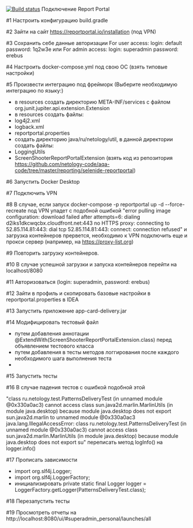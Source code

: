 [![Build status](https://ci.appveyor.com/api/projects/status/h3hmpgpf551q772g/branch/master?svg=true)](https://ci.appveyor.com/project/nickolichev/patterns/branch/master)
Подключение Report Portal

#1 Настроить конфигурацию build.gradle

#2 Зайти на сайт https://reportportal.io/installation (под VPN)

#3 Сохранить себе данные авторизации 
For user access: login: default password: 1q2w3e или For admin access: login: superadmin password: erebus

#4 Настроить docker-compose.yml под свою ОС (взять типовые настройки)

#5 Произвести интеграцию под фрейморк (Выберите необходимую интеграцию по языку:)
- в resources создать директорию META-INF/services с файлом org.junit.jupiter.api.extension.Extension
- в resources создать файлы:
- log4j2.xml
- logback.xml
- reportportal.properties
- создать директорию java/ru/netology/util, в данной директории создать файлы:
- LoggingUtils 
- ScreenShooterReportPortalExtension
(взять код из репозитория https://github.com/netology-code/aqa-code/tree/master/reporting/selenide-reportportal)

#6 Запустить Docker Desktop

#7 Подключить VPN

#8 В случае, если запуск docker-compose -p reportportal up -d --force-recreate под VPN упадет с подобной ошибкой 
"error pulling image configuration: download failed after attempts=6: dialing d2iks1dkcwqcbx.cloudfront.net:443 no HTTPS proxy: connecting to 52.85.114.81:443: dial tcp 52.85.114.81:443: connect: connection refused" и загрузка контейнеров прервется, необходимо к VPN подключить еще и прокси сервер (например, на https://proxy-list.org) 

#9 Повторить загрузку контейнеров. 

#10 В случае успешной загрузки и запуска контейнеров перейти на localhost/8080

#11 Авторизоваться (login: superadmin, password: erebus)

#12 Зайти в профиль и скопировать базовые настройки в reportportal.properties в IDEA

#13 Запустить приложение app-card-delivery.jar

#14 Модифицировать тестовый файл 

- путем добавления аннотации @ExtendWith(ScreenShooterReportPortalExtension.class) перед объявлением тестового класса
- путем добавления в тесты методов логгирования после каждого необходимого шага выполнения теста
- 
#15 Запустить тесты

#16 В случае падения тестов с ошибкой подобной этой 

"class ru.netology.test.PatternsDeliveryTest (in unnamed module @0x330a0ac3) cannot access class sun.java2d.marlin.MarlinUtils (in module java.desktop) because module java.desktop does not export sun.java2d.marlin to unnamed module @0x330a0ac3
java.lang.IllegalAccessError: class ru.netology.test.PatternsDeliveryTest (in unnamed module @0x330a0ac3) cannot access class sun.java2d.marlin.MarlinUtils (in module java.desktop) because module java.desktop does not export su"
переписать метод logInfo() на logger.info()

#17 Прописать зависимости 

- import org.slf4j.Logger;
- import org.slf4j.LoggerFactory;
- инициализировать private static final Logger logger = LoggerFactory.getLogger(PatternsDeliveryTest.class);

#18 Перезапустить тесты

#19 Просмотреть отчеты на http://localhost:8080/ui/#superadmin_personal/launches/all
